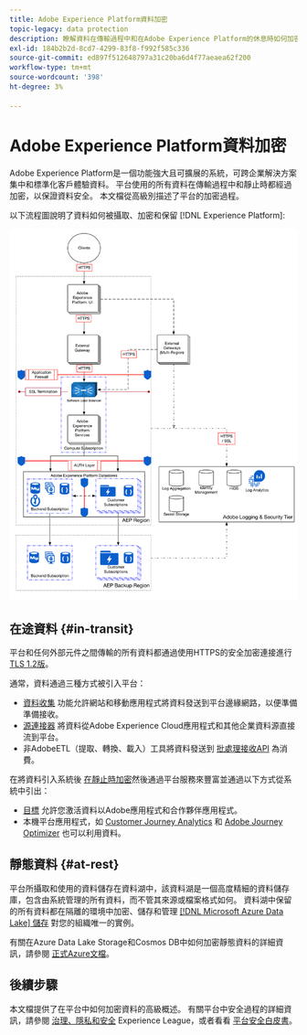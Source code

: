```yaml
---
title: Adobe Experience Platform資料加密
topic-legacy: data protection
description: 瞭解資料在傳輸過程中和在Adobe Experience Platform的休息時如何加密。
exl-id: 184b2b2d-8cd7-4299-83f8-f992f585c336
source-git-commit: ed897f512648797a31c20ba6d4f77aeaea62f200
workflow-type: tm+mt
source-wordcount: '398'
ht-degree: 3%

---
```


# Adobe Experience Platform資料加密

Adobe Experience Platform是一個功能強大且可擴展的系統，可跨企業解決方案集中和標準化客戶體驗資料。 平台使用的所有資料在傳輸過程中和靜止時都經過加密，以保證資料安全。 本文檔從高級別描述了平台的加密過程。

以下流程圖說明了資料如何被攝取、加密和保留 [!DNL Experience Platform]:

![](../images/governance-privacy-security/encryption/flow.png)

## 在途資料 {#in-transit}

平台和任何外部元件之間傳輸的所有資料都通過使用HTTPS的安全加密連接進行 [TLS 1.2版](https://datatracker.ietf.org/doc/html/rfc5246)。

通常，資料通過三種方式被引入平台：

* [資料收集](../../collection/home.md) 功能允許網站和移動應用程式將資料發送到平台邊緣網路，以便準備準備接收。
* [源連接器](../../sources/home.md) 將資料從Adobe Experience Cloud應用程式和其他企業資料源直接流到平台。
* 非AdobeETL（提取、轉換、載入）工具將資料發送到 [批處理接收API](../../ingestion/batch-ingestion/overview.md) 為消費。

在將資料引入系統後 [在靜止時加密](#at-rest)然後通過平台服務來豐富並通過以下方式從系統中引出：

* [目標](../../destinations/home.md) 允許您激活資料以Adobe應用程式和合作夥伴應用程式。
* 本機平台應用程式，如 [Customer Journey Analytics](https://experienceleague.adobe.com/docs/analytics-platform/using/cja-overview/cja-overview.html?lang=zh-Hant) 和 [Adobe Journey Optimizer](https://experienceleague.adobe.com/docs/journey-optimizer/using/ajo-home.html?lang=zh-Hant) 也可以利用資料。

## 靜態資料 {#at-rest}

平台所攝取和使用的資料儲存在資料湖中，該資料湖是一個高度精細的資料儲存庫，包含由系統管理的所有資料，而不管其來源或檔案格式如何。 資料湖中保留的所有資料都在隔離的環境中加密、儲存和管理 [[!DNL Microsoft Azure Data Lake] 儲存](https://docs.microsoft.com/en-us/azure/storage/blobs/data-lake-storage-introduction) 對您的組織唯一的實例。

有關在Azure Data Lake Storage和Cosmos DB中如何加密靜態資料的詳細資訊，請參閱 [正式Azure文檔](https://docs.microsoft.com/en-us/azure/data-lake-store/data-lake-store-encryption)。

## 後續步驟

本文檔提供了在平台中如何加密資料的高級概述。 有關平台中安全過程的詳細資訊，請參閱 [治理、隱私和安全](./overview.md) Experience League，或者看看 [平台安全白皮書](https://www.adobe.com/content/dam/cc/en/security/pdfs/AEP_SecurityOverview.pdf)。
